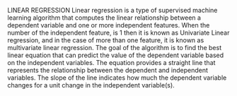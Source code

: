 LINEAR REGRESSION
Linear regression is a type of supervised machine learning algorithm that computes the linear relationship 
between a dependent variable and one or more independent features. When the number of the independent feature, 
is 1 then it is known as Univariate Linear regression, and in the case of more than one feature, it is 
known as multivariate linear regression. The goal of the algorithm is to find the best linear equation that 
can predict the value of the dependent variable based on the independent variables. The equation provides a 
straight line that represents the relationship between the dependent and independent variables. The slope of 
the line indicates how much the dependent variable changes for a unit change in the independent variable(s).
